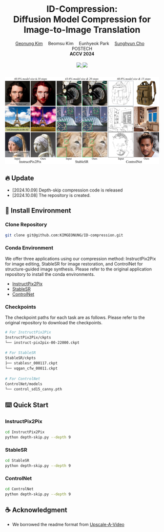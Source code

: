 <div align="center">

<h1>
    ID-Compression:<br> 
    Diffusion Model Compression for Image-to-Image Translation
</h1>

<div>
    <a href='https://kimgeonung.github.io/' target='_blank'>Geonung Kim</a>&emsp;
    <a target='_blank'>Beomsu Kim</a>&emsp;
    <a target='_blank'>Eunhyeok Park</a>&emsp;
    <a href='https://www.scho.pe.kr/' target='_blank'>Sunghyun Cho</a>&emsp;
</div>
<div>
    POSTECH
</div>

<div>
    <strong>ACCV 2024 </strong>
</div>

<div>
    <h4 align="center">
        <a href="https://kimgeonung.github.io/id-compression/" target='_blank'>
        <img src="https://img.shields.io/badge/🐳-Project%20Page-blue">
        </a>
        <a href="https://arxiv.org/abs/2401.17547" target='_blank'>
        <img src="https://img.shields.io/badge/arXiv-2312.06640-b31b1b.svg">
        </a>
    </h4>
</div>

![teaser](assets/teaser.png) 
---

</div>

## 🔥 Update

- [2024.10.09] Depth-skip compression code is released
- [2024.10.08] The repository is created.


## 🔧 Install Environment

### Clone Repository

```bash
git clone git@github.com:KIMGEONUNG/ID-compression.git
```

### Conda Environment

We offer three applications using our compression method: InstructPix2Pix for image editing, StableSR for image restoration, and ControlNet for structure-guided image synthesis. Please refer to the original application repository to install the conda environments.

- [InstructPix2Pix](https://github.com/timothybrooks/instruct-pix2pix/tree/main)
- [StableSR](https://github.com/IceClear/StableSR)
- [ControlNet](https://github.com/lllyasviel/ControlNet )

### Checkpoints

The checkpoint paths for each task are as follows. Please refer to the original repository to download the checkpoints.

```bash
# For InstructPix2Pix
InstructPix2Pix/ckpts
└── instruct-pix2pix-00-22000.ckpt

# For StableSR
StableSR/ckpts
├── stablesr_000117.ckpt
└── vqgan_cfw_00011.ckpt

# For ControlNet
ControlNet/models
└── control_sd15_canny.pth 
```

## ⌨️  Quick Start

### InstructPix2Pix

```bash
cd InstructPix2Pix
python depth-skip.py --depth 9
```

### StableSR

```bash
cd StableSR
python depth-skip.py --depth 9
```

### ControlNet

```bash
cd ControlNet
python depth-skip.py --depth 9
```

## ☕️ Acknowledgment

- We borrowed the readme format from [Upscale-A-Video](https://github.com/sczhou/Upscale-A-Video) 

